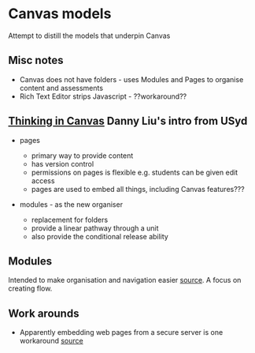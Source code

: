 # Canvas models

Attempt to distill the models that underpin Canvas

## Misc notes

- Canvas does not have folders - uses Modules and Pages to organise content and assessments
- Rich Text Editor strips Javascript - ??workaround??

## [Thinking in Canvas](https://educational-innovation.sydney.edu.au/teaching@sydney/thinking-in-canvas/) Danny Liu's intro from USyd

- pages
    -  primary way to provide content 
    -  has version control
    -  permissions on pages is flexible e.g. students can be given edit access
    -  pages are used to embed all things, including Canvas features???

- modules - as the new organiser
    - replacement for folders
    - provide a linear pathway through a unit 
    - also provide the conditional release ability

## Modules

Intended to make organisation and navigation easier [source](https://sites.rmit.edu.au/sister/2020/06/29/designing-a-module-in-canvas/). A focus on creating flow.


## Work arounds

- Apparently embedding web pages from a secure server is one workaround [source](https://wordpress.miracosta.edu/joyfulteaching/2017/07/22/lisas-dozen-tips-for-canvas/)